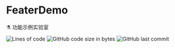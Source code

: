 # FeaterDemo
:alembic: 功能示例实验室

![Lines of code](https://img.shields.io/tokei/lines/github.com/kekemao00/FeaterDemo)
![GitHub code size in bytes](https://img.shields.io/github/languages/code-size/kekemao00/FeaterDemo)
![GitHub last commit](https://img.shields.io/github/last-commit/kekemao00/FeaterDemo)
